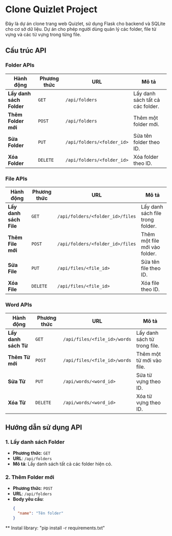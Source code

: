 # Clone Quizlet Project

Đây là dự án clone trang web Quizlet, sử dụng Flask cho backend và SQLite cho cơ sở dữ liệu. Dự án cho phép người dùng quản lý các folder, file từ vựng và các từ vựng trong từng file.

## Cấu trúc API

### **Folder APIs**

| **Hành động**            | **Phương thức** | **URL**                    | **Mô tả**                        |
| ------------------------ | --------------- | -------------------------- | -------------------------------- |
| **Lấy danh sách Folder** | `GET`           | `/api/folders`             | Lấy danh sách tất cả các folder. |
| **Thêm Folder mới**      | `POST`          | `/api/folders`             | Thêm một folder mới.             |
| **Sửa Folder**           | `PUT`           | `/api/folders/<folder_id>` | Sửa tên folder theo ID.          |
| **Xóa Folder**           | `DELETE`        | `/api/folders/<folder_id>` | Xóa folder theo ID.              |

### **File APIs**

| **Hành động**          | **Phương thức** | **URL**                          | **Mô tả**                        |
| ---------------------- | --------------- | -------------------------------- | -------------------------------- |
| **Lấy danh sách File** | `GET`           | `/api/folders/<folder_id>/files` | Lấy danh sách file trong folder. |
| **Thêm File mới**      | `POST`          | `/api/folders/<folder_id>/files` | Thêm một file mới vào folder.    |
| **Sửa File**           | `PUT`           | `/api/files/<file_id>`           | Sửa tên file theo ID.            |
| **Xóa File**           | `DELETE`        | `/api/files/<file_id>`           | Xóa file theo ID.                |

### **Word APIs**

| **Hành động**        | **Phương thức** | **URL**                      | **Mô tả**                    |
| -------------------- | --------------- | ---------------------------- | ---------------------------- |
| **Lấy danh sách Từ** | `GET`           | `/api/files/<file_id>/words` | Lấy danh sách từ trong file. |
| **Thêm Từ mới**      | `POST`          | `/api/files/<file_id>/words` | Thêm một từ mới vào file.    |
| **Sửa Từ**           | `PUT`           | `/api/words/<word_id>`       | Sửa từ vựng theo ID.         |
| **Xóa Từ**           | `DELETE`        | `/api/words/<word_id>`       | Xóa từ vựng theo ID.         |

## Hướng dẫn sử dụng API

### **1. Lấy danh sách Folder**

- **Phương thức**: `GET`
- **URL**: `/api/folders`
- **Mô tả**: Lấy danh sách tất cả các folder hiện có.

### **2. Thêm Folder mới**

- **Phương thức**: `POST`
- **URL**: `/api/folders`
- **Body yêu cầu**:
  ```json
  {
    "name": "Tên folder"
  }
  ```

** Instal library: "pip install -r requirements.txt"
